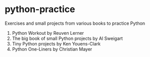 # python-practice

Exercises and small projects from various books to practice Python

1. Python Workout by Reuven Lerner
2. The big book of small Python projects by Al Sweigart
3. Tiny Python projects by Ken Youens-Clark
4. Python One-Liners by Christian Mayer
